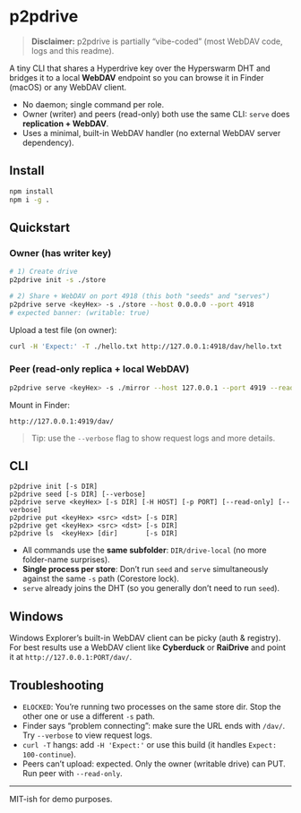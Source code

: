 # p2pdrive

> **Disclaimer:** p2pdrive is partially “vibe-coded” (most WebDAV code, logs and this readme).

A tiny CLI that shares a Hyperdrive key over the Hyperswarm DHT and bridges it to a local **WebDAV** endpoint so you can browse it in Finder (macOS) or any WebDAV client.

- No daemon; single command per role.
- Owner (writer) and peers (read-only) both use the same CLI: `serve` does **replication + WebDAV**.
- Uses a minimal, built-in WebDAV handler (no external WebDAV server dependency).

## Install

```bash
npm install
npm i -g .
```

## Quickstart

### Owner (has writer key)
```bash
# 1) Create drive
p2pdrive init -s ./store

# 2) Share + WebDAV on port 4918 (this both "seeds" and "serves")
p2pdrive serve <keyHex> -s ./store --host 0.0.0.0 --port 4918
# expected banner: (writable: true)
```

Upload a test file (on owner):
```bash
curl -H 'Expect:' -T ./hello.txt http://127.0.0.1:4918/dav/hello.txt
```

### Peer (read-only replica + local WebDAV)
```bash
p2pdrive serve <keyHex> -s ./mirror --host 127.0.0.1 --port 4919 --read-only
```

Mount in Finder:
```
http://127.0.0.1:4919/dav/
```

> Tip: use the `--verbose` flag to show request logs and more details.

## CLI

```
p2pdrive init [-s DIR]
p2pdrive seed [-s DIR] [--verbose]
p2pdrive serve <keyHex> [-s DIR] [-H HOST] [-p PORT] [--read-only] [--verbose]
p2pdrive put <keyHex> <src> <dst> [-s DIR]
p2pdrive get <keyHex> <src> <dst> [-s DIR]
p2pdrive ls  <keyHex> [dir]       [-s DIR]
```

- All commands use the **same subfolder**: `DIR/drive-local` (no more folder-name surprises).
- **Single process per store**: Don’t run `seed` and `serve` simultaneously against the same `-s` path (Corestore lock).
- `serve` already joins the DHT (so you generally don’t need to run `seed`).

## Windows

Windows Explorer’s built-in WebDAV client can be picky (auth & registry). For best results use a WebDAV client like **Cyberduck** or **RaiDrive** and point it at `http://127.0.0.1:PORT/dav/`.

## Troubleshooting

- `ELOCKED`: You’re running two processes on the same store dir. Stop the other one or use a different `-s` path.
- Finder says “problem connecting”: make sure the URL ends with `/dav/`. Try `--verbose` to view request logs.
- `curl -T` hangs: add `-H 'Expect:'` or use this build (it handles `Expect: 100-continue`).
- Peers can’t upload: expected. Only the owner (writable drive) can PUT. Run peer with `--read-only`.

---

MIT-ish for demo purposes.

